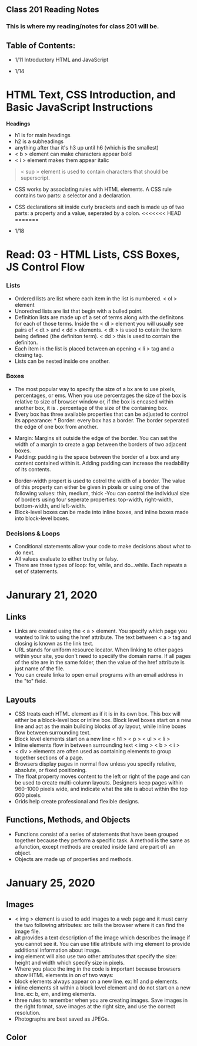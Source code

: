 ## Class 201 Reading Notes

### This is where my reading/notes for class 201 will be.

## Table of Contents:

- 1/11 Introductory HTML and JavaScript

- 1/14 
# HTML Text, CSS Introduction, and Basic JavaScript Instructions
**Headings**
- h1 is for main headings
- h2 is a subheadings
- anything after thar it's h3 up until h6 (which is the smallest)
- < b > element can make characters appear bold
- < i > element makes them appear italic
> < sup > element is used to contain characters that should be superscript.
- CSS works by associating rules with HTML elements. 
A CSS rule contains two parts: a selector and a declaration.
- CSS declarations sit inside curly brackets and each is made up of two parts: a property and a value, seperated by a colon. 
<<<<<<< HEAD
=======

- 1/18
# Read: 03 - HTML Lists, CSS Boxes, JS Control Flow
### Lists
- Ordered lists are list where each item in the list is numbered. < ol > element
- Unoredred lists are list that begin with a bulled point.
- Definition lists are made up of a set of terms along with the definitons for each of those terms. Inside the < dl > element you will usually see pairs of < dt > and < dd > elements. < dt > is used to cotain the term being defined (the definiton term). < dd > this is used to contain the definiton.
- Each item in the list is placed between an opening < li > tag and a closing tag.
- Lists can be nested inside one another.
### Boxes
- The most popular way to specify the size of a bx are to use pixels, percentages, or ems. When you use percentages the size of the box is relative to size of browser window or, if the box is encased within another box, it is . percentage of the size of the containing box.
- Every box has three available properties that can be adjusted to control its appearance: * Border: every box has a border. The border seperated the edge of one box from another.
* Margin: Margins sit outside the edge of the border. You can set the width of a margin to create a gap between the borders of two adjacent boxes.
* Padding: padding is the space between the border of a box and any content contained within it. Adding padding can increase the readability of its contents.
- Border-width propert is used to cotrol the width of a border. The value of this property can either be given in pixels or using one of the following values: thin, medium, thick
-You can control the individual size of borders using four seperate properties: top-width, right-width, bottom-width, and left-width.
- Block-level boxes can be made into inline boxes, and inline boxes made into block-level boxes.
### Decisions & Loops
- Conditional statements allow your code to make decisions about what to do next.
- All values evaluate to either truthy or falsy.
- There are three types of loop: for, while, and do...while. Each repeats a set of statements.

# Janurary 21, 2020
## Links
- Links are created using the < a > element. You specify which page you wanted to link to using the href attribute. The text between < a > tag and closing is known as the link text.
- URL stands for uniform resource locator. When linking to other pages within your site, you don't need to speciify the domain name. If all pages of the site are in the same folder, then the value of the href attribute is just name of the file.
- You can create linka to open email programs with an email address in the "to" field.

## Layouts
- CSS treats each HTML element as if it is in its own box. This box will either be a block-level box or inline box. Block level boxes start on a new line and act as the main building blocks of ay layout, while inline boxes flow between surrounding text.
- Block level elements start on a new line < h1 > < p > < ul > < li >
- Inline elements flow in between surrounding text < img > < b > < i >
- < div > elements are often used as containing elements to group together sections of a page.
- Browsers display pages in normal flow unless you specify relative, absolute, or fixed positioning. 
- The float property moves content to the left or right of the page and can be used to create multi-column layouts. Designers keep pages within 960-1000 pixels wide, and indicate what the site is about within the top 600 pixels.
- Grids help create professional and flexible designs.

## Functions, Methods, and Objects
- Functions consist of a series of statements that have been grouped together because they perform a specific task. A method is the same as a function, except methods are created inside (and are part of) an object.
- Objects are made up of properties and methods.

# January 25, 2020
## Images

- < img > element is used to add images to a web page and it must carry the two following attributes: 
src tells the browser where it can find the image file. 
- alt  provides a text description of the image which describes the image if you cannot see it. 
You can use title attribute with img element to provide additional information about image. 
- img element will also use two other attributes that specify the size: height and width which specify size in pixels.
- Where you place the img in the code is important because browsers show HTML elements in on of two ways: 
- block elements always appear on a new line. ex: h1 and p elements.
- inline elements sit within a block level element and do not start on a new line. ex: b, em, and img elements.
- three rules to remember when you are creating images. Save images in the right format, save images at the right size, and use the correct resolution.
- Photographs are best saved as JPEGs.

## Color

